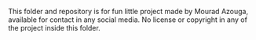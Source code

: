 
This folder and repository is for fun little project made by Mourad Azouga, available for contact in any social media.
No license or copyright in any of the project inside this folder.